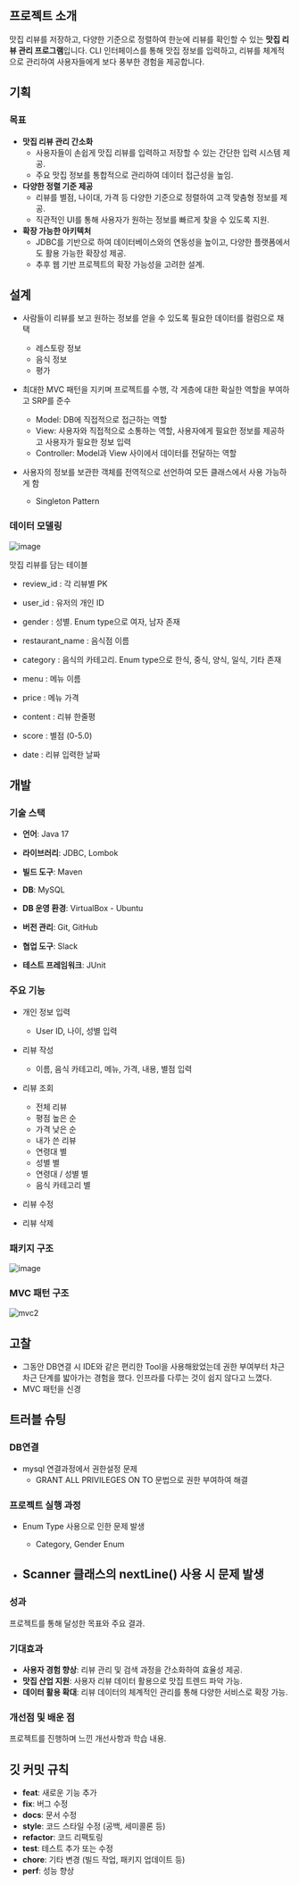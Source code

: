 ## 프로젝트 소개

맛집 리뷰를 저장하고, 다양한 기준으로 정렬하여 한눈에 리뷰를 확인할 수 있는 **맛집 리뷰 관리 프로그램**입니다. CLI 인터페이스를 통해 맛집 정보를 입력하고, 리뷰를 체계적으로 관리하여 사용자들에게 보다 풍부한 경험을 제공합니다.

## 기획

### 목표

- **맛집 리뷰 관리 간소화**
    - 사용자들이 손쉽게 맛집 리뷰를 입력하고 저장할 수 있는 간단한 입력 시스템 제공.
    - 주요 맛집 정보를 통합적으로 관리하여 데이터 접근성을 높임.
- **다양한 정렬 기준 제공**
    - 리뷰를 별점, 나이대, 가격 등 다양한 기준으로 정렬하여 고객 맞춤형 정보를 제공.
    - 직관적인 UI를 통해 사용자가 원하는 정보를 빠르게 찾을 수 있도록 지원.
- **확장 가능한 아키텍처**
    - JDBC를 기반으로 하여 데이터베이스와의 연동성을 높이고, 다양한 플랫폼에서도 활용 가능한 확장성 제공.
    - 추후 웹 기반 프로젝트의 확장 가능성을 고려한 설계.

## 설계

- 사람들이 리뷰를 보고 원하는 정보를 얻을 수 있도록 필요한 데이터를 컬럼으로 채택
    - 레스토랑 정보
    - 음식 정보
    - 평가

- 최대한 MVC 패턴을 지키며 프로젝트를 수행, 각 게층에 대한 확실한 역할을 부여하고 SRP를 준수
    - Model: DB에 직접적으로 접근하는 역할
    - View: 사용자와 직접적으로 소통하는 역할, 사용자에게 필요한 정보를 제공하고 사용자가 필요한 정보 입력
    - Controller: Model과 View 사이에서 데이터를 전달하는 역할

- 사용자의 정보를 보관한 객체를 전역적으로 선언하여 모든 클래스에서 사용 가능하게 함
    - Singleton Pattern
 

### 데이터 모델링

![image](https://github.com/user-attachments/assets/16a3964f-fd88-43ed-a4e7-04129480d662)


맛집 리뷰를 담는 테이블

- review_id : 각 리뷰별 PK

- user_id : 유저의 개인 ID

- gender : 성별. Enum type으로 여자, 남자 존재

- restaurant_name : 음식점 이름

- category : 음식의 카테고리. Enum type으로 한식, 중식, 양식, 일식, 기타 존재

- menu : 메뉴 이름

- price : 메뉴 가격

- content : 리뷰 한줄평

- score : 별점 (0-5.0)

- date : 리뷰 입력한 날짜

## 개발

### 기술 스택

- **언어**: Java 17

- **라이브러리**: JDBC, Lombok
  
- **빌드 도구**: Maven
  
- **DB**: MySQL
  
- **DB 운영 환경**: VirtualBox - Ubuntu
  
- **버전 관리**: Git, GitHub
  
- **협업 도구**: Slack
  
- **테스트 프레임워크**: JUnit

### 주요 기능

- 개인 정보 입력
    - User ID, 나이, 성별 입력
      
- 리뷰 작성
    - 이름, 음식 카테고리, 메뉴, 가격, 내용, 별점 입력
      
- 리뷰 조회
    - 전체 리뷰
    - 평점 높은 순
    - 가격 낮은 순
    - 내가 쓴 리뷰
    - 연령대 별
    - 성별 별
    - 연령대 / 성별 별
    - 음식 카테고리 별
      
- 리뷰 수정
  
- 리뷰 삭제

### 패키지 구조

![image](https://github.com/user-attachments/assets/c74c5413-2d8f-4555-8fe3-57a458d2e59f)



### MVC 패턴 구조

![mvc2](https://github.com/user-attachments/assets/bba4c68c-3bde-405b-b4f6-5e7093a0a817)



## 고찰

- 그동안 DB연결 시 IDE와 같은 편리한 Tool을 사용해왔었는데 권한 부여부터 차근차근 단계를 밟아가는 경험을 했다. 인프라를 다루는 것이 쉽지 않다고 느꼈다.
- MVC 패턴을 신경

##  트러블 슈팅

### DB연결
- mysql 연결과정에서 권한설정 문제
    - GRANT ALL PRIVILEGES ON TO 문법으로 권한 부여하여 해결
 
### 프로젝트 실행 과정

- Enum Type 사용으로 인한 문제 발생
    - Category, Gender Enum
  
- Scanner 클래스의 nextLine() 사용 시 문제 발생
    - 


### 성과

프로젝트를 통해 달성한 목표와 주요 결과.

### 기대효과

- **사용자 경험 향상**: 리뷰 관리 및 검색 과정을 간소화하여 효율성 제공.
- **맛집 산업 지원**: 사용자 리뷰 데이터 활용으로 맛집 트렌드 파악 가능.
- **데이터 활용 확대**: 리뷰 데이터의 체계적인 관리를 통해 다양한 서비스로 확장 가능.

### 개선점 및 배운 점

프로젝트를 진행하며 느낀 개선사항과 학습 내용.

## 깃 커밋 규칙
- **feat**: 새로운 기능 추가
- **fix**: 버그 수정
- **docs**: 문서 수정
- **style**: 코드 스타일 수정 (공백, 세미콜론 등)
- **refactor**: 코드 리팩토링
- **test**: 테스트 추가 또는 수정
- **chore**: 기타 변경 (빌드 작업, 패키지 업데이트 등)
- **perf**: 성능 향상
